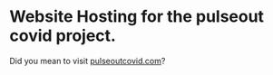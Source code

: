 # Website Hosting for the pulseout covid project. 
Did you mean to visit [pulseoutcovid.com](pulseoutcovid.com)?
